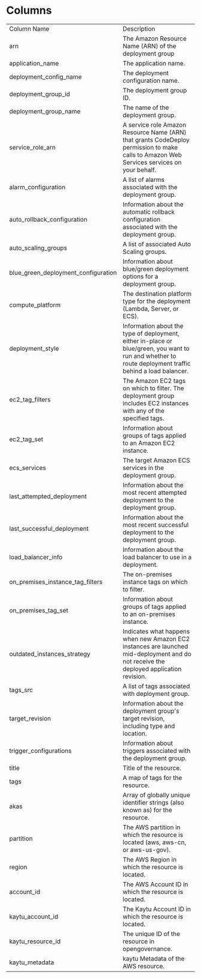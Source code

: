 # Columns  

<table>
	<tr><td>Column Name</td><td>Description</td></tr>
	<tr><td>arn</td><td>The Amazon Resource Name (ARN) of the deployment group</td></tr>
	<tr><td>application_name</td><td>The application name.</td></tr>
	<tr><td>deployment_config_name</td><td>The deployment configuration name.</td></tr>
	<tr><td>deployment_group_id</td><td>The deployment group ID.</td></tr>
	<tr><td>deployment_group_name</td><td>The name of the deployment group.</td></tr>
	<tr><td>service_role_arn</td><td>A service role Amazon Resource Name (ARN) that grants CodeDeploy permission to make calls to Amazon Web Services services on your behalf.</td></tr>
	<tr><td>alarm_configuration</td><td>A list of alarms associated with the deployment group.</td></tr>
	<tr><td>auto_rollback_configuration</td><td>Information about the automatic rollback configuration associated with the deployment group.</td></tr>
	<tr><td>auto_scaling_groups</td><td>A list of associated Auto Scaling groups.</td></tr>
	<tr><td>blue_green_deployment_configuration</td><td>Information about blue/green deployment options for a deployment group.</td></tr>
	<tr><td>compute_platform</td><td>The destination platform type for the deployment (Lambda, Server, or ECS).</td></tr>
	<tr><td>deployment_style</td><td>Information about the type of deployment, either in-place or blue/green, you want to run and whether to route deployment traffic behind a load balancer.</td></tr>
	<tr><td>ec2_tag_filters</td><td>The Amazon EC2 tags on which to filter. The deployment group includes EC2 instances with any of the specified tags.</td></tr>
	<tr><td>ec2_tag_set</td><td>Information about groups of tags applied to an Amazon EC2 instance.</td></tr>
	<tr><td>ecs_services</td><td>The target Amazon ECS services in the deployment group.</td></tr>
	<tr><td>last_attempted_deployment</td><td>Information about the most recent attempted deployment to the deployment group.</td></tr>
	<tr><td>last_successful_deployment</td><td>Information about the most recent successful deployment to the deployment group.</td></tr>
	<tr><td>load_balancer_info</td><td>Information about the load balancer to use in a deployment.</td></tr>
	<tr><td>on_premises_instance_tag_filters</td><td>The on-premises instance tags on which to filter.</td></tr>
	<tr><td>on_premises_tag_set</td><td>Information about groups of tags applied to an on-premises instance.</td></tr>
	<tr><td>outdated_instances_strategy</td><td>Indicates what happens when new Amazon EC2 instances are launched mid-deployment and do not receive the deployed application revision.</td></tr>
	<tr><td>tags_src</td><td>A list of tags associated with deployment group.</td></tr>
	<tr><td>target_revision</td><td>Information about the deployment group&#39;s target revision, including type and location.</td></tr>
	<tr><td>trigger_configurations</td><td>Information about triggers associated with the deployment group.</td></tr>
	<tr><td>title</td><td>Title of the resource.</td></tr>
	<tr><td>tags</td><td>A map of tags for the resource.</td></tr>
	<tr><td>akas</td><td>Array of globally unique identifier strings (also known as) for the resource.</td></tr>
	<tr><td>partition</td><td>The AWS partition in which the resource is located (aws, aws-cn, or aws-us-gov).</td></tr>
	<tr><td>region</td><td>The AWS Region in which the resource is located.</td></tr>
	<tr><td>account_id</td><td>The AWS Account ID in which the resource is located.</td></tr>
	<tr><td>kaytu_account_id</td><td>The Kaytu Account ID in which the resource is located.</td></tr>
	<tr><td>kaytu_resource_id</td><td>The unique ID of the resource in opengovernance.</td></tr>
	<tr><td>kaytu_metadata</td><td>kaytu Metadata of the AWS resource.</td></tr>
</table>
